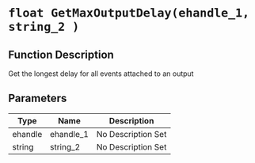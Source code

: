 # `float GetMaxOutputDelay(ehandle_1, string_2 )`
## Function Description
Get the longest delay for all events attached to an output
## Parameters
Type|Name|Description
--|--|--
ehandle|ehandle_1|No Description Set
string|string_2|No Description Set
